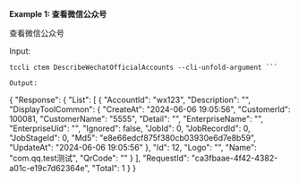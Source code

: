 **Example 1: 查看微信公众号**

查看微信公众号

Input: 

```
tccli ctem DescribeWechatOfficialAccounts --cli-unfold-argument ```

Output: 
```
{
    "Response": {
        "List": [
            {
                "AccountId": "wx123",
                "Description": "",
                "DisplayToolCommon": {
                    "CreateAt": "2024-06-06 19:05:56",
                    "CustomerId": 100081,
                    "CustomerName": "5555",
                    "Detail": "",
                    "EnterpriseName": "",
                    "EnterpriseUid": "",
                    "Ignored": false,
                    "JobId": 0,
                    "JobRecordId": 0,
                    "JobStageId": 0,
                    "Md5": "e8e66edcf875f380cb03930e6d7e8b59",
                    "UpdateAt": "2024-06-06 19:05:56"
                },
                "Id": 12,
                "Logo": "",
                "Name": "com.qq.test测试",
                "QrCode": ""
            }
        ],
        "RequestId": "ca3fbaae-4f42-4382-a01c-e19c7d62364e",
        "Total": 1
    }
}
```

